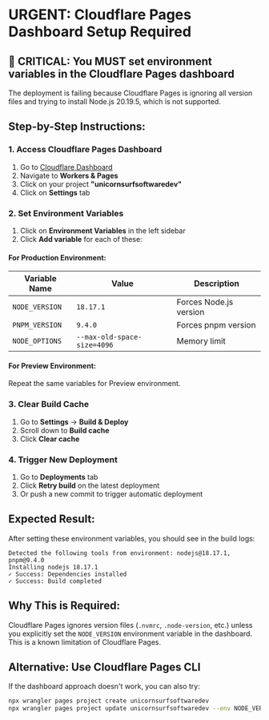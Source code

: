 # URGENT: Cloudflare Pages Dashboard Setup Required

## 🚨 CRITICAL: You MUST set environment variables in the Cloudflare Pages dashboard

The deployment is failing because Cloudflare Pages is ignoring all version files and trying to install Node.js 20.19.5, which is not supported.

## Step-by-Step Instructions:

### 1. Access Cloudflare Pages Dashboard
1. Go to [Cloudflare Dashboard](https://dash.cloudflare.com)
2. Navigate to **Workers & Pages**
3. Click on your project **"unicornsurfsoftwaredev"**
4. Click on **Settings** tab

### 2. Set Environment Variables
1. Click on **Environment Variables** in the left sidebar
2. Click **Add variable** for each of these:

#### For Production Environment:
| Variable Name | Value | Description |
|---------------|-------|-------------|
| `NODE_VERSION` | `18.17.1` | Forces Node.js version |
| `PNPM_VERSION` | `9.4.0` | Forces pnpm version |
| `NODE_OPTIONS` | `--max-old-space-size=4096` | Memory limit |

#### For Preview Environment:
Repeat the same variables for Preview environment.

### 3. Clear Build Cache
1. Go to **Settings** → **Build & Deploy**
2. Scroll down to **Build cache**
3. Click **Clear cache**

### 4. Trigger New Deployment
1. Go to **Deployments** tab
2. Click **Retry build** on the latest deployment
3. Or push a new commit to trigger automatic deployment

## Expected Result:
After setting these environment variables, you should see in the build logs:
```
Detected the following tools from environment: nodejs@18.17.1, pnpm@9.4.0
Installing nodejs 18.17.1
✓ Success: Dependencies installed
✓ Success: Build completed
```

## Why This is Required:
Cloudflare Pages ignores version files (`.nvmrc`, `.node-version`, etc.) unless you explicitly set the `NODE_VERSION` environment variable in the dashboard. This is a known limitation of Cloudflare Pages.

## Alternative: Use Cloudflare Pages CLI
If the dashboard approach doesn't work, you can also try:
```bash
npx wrangler pages project create unicornsurfsoftwaredev
npx wrangler pages project update unicornsurfsoftwaredev --env NODE_VERSION=18.17.1
```
